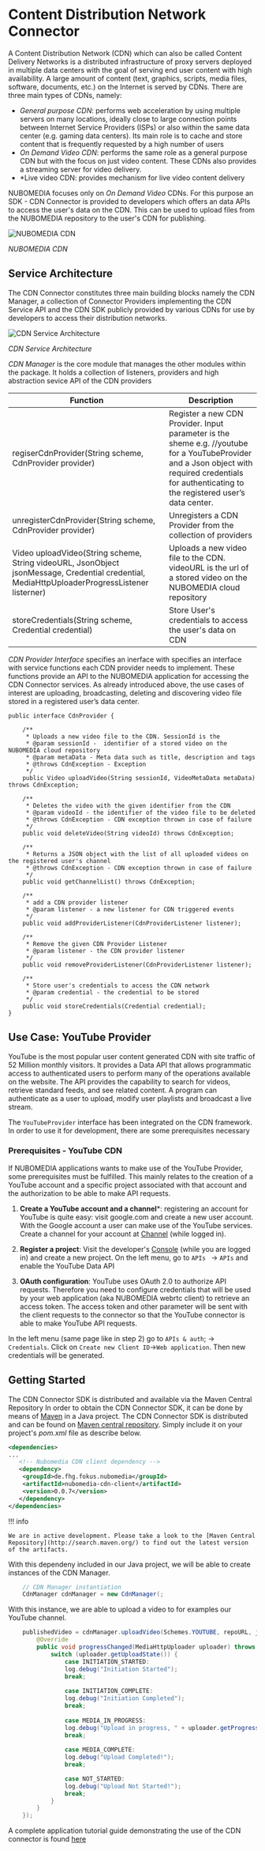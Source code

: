 
# Content Distribution Network Connector
A Content Distribution Network (CDN) which can also be called Content Delivery Networks is a distributed infrastructure of proxy servers deployed in multiple data centers with the goal of serving end user content with high availability. A large amount of content (text, graphics, scripts, media files, software, documents, etc.) on the Internet is served by CDNs. There are three main types of CDNs, namely:
* *General purpose CDN*: performs web acceleration by using multiple servers on many locations, ideally close to large connection points between Internet Service Providers (ISPs) or also within the same data center (e.g. gaming data centers). Its main role is to cache and store content that is frequently requested by a high number of users
* *On Demand Video CDN*: performs the same role as a general purpose CDN but with the focus on just video content. These CDNs also provides a streaming server for video delivery.
* *Live video CDN: provides mechanism for live video content delivery

NUBOMEDIA focuses only on *On Demand Video* CDNs. For this purpose an SDK - CDN Connector is provided to developers which offers an data APIs to access the user's data on the CDN. This can be used to upload files from the NUBOMEDIA repository to the user's CDN for publishing. 

![NUBOMEDIA CDN](../img/cdn_overvew.png)

*NUBOMEDIA CDN*


## Service Architecture
The CDN Connector constitutes three main building blocks namely the CDN Manager, a collection of Connector Providers implementing the CDN Service API and the CDN SDK publicly provided by various CDNs for use by developers to access their distribution networks.

![CDN Service Architecture](../img/cdn_architecture.png)

*CDN Service Architecture*

*CDN Manager* is the core module that manages the other modules within the package. It holds a collection of listeners, providers and high abstraction sevice API of the CDN providers

| Function  |Description   |
|--------------------|--------------|
|  regiserCdnProvider(String scheme, CdnProvider provider) |Register a new CDN Provider. Input parameter is the sheme e.g. //youtube for a YouTubeProvider and a Json object with required credentials for authenticating to the registered user’s data center.   |
| unregisterCdnProvider(String scheme, CdnProvider provider)  |  Unregisters a CDN Provider from the collection of providers |
|  Video uploadVideo(String scheme, String videoURL, JsonObject jsonMessage, Credential credential, MediaHttpUploaderProgressListener listerner) | Uploads a new video file to the CDN. videoURL is the url of a stored video on the NUBOMEDIA cloud repository  |
|storeCredentials(String scheme, Credential credential)|Store User's credentials to access the user's data on CDN|


*CDN Provider Interface* specifies an inerface with specifies an interface with service functions each CDN provider needs to implement. These functions provide an API to the NUBOMEDIA application for accessing the CDN Connector services. As already introduced above, the use cases of interest are uploading, broadcasting, deleting and discovering video file stored in a registered user’s data center. 

```
public interface CdnProvider {
		
	/**
	 * Uploads a new video file to the CDN. SessionId is the
	 * @param sessionId -  identifier of a stored video on the NUBOMEDIA cloud repository
	 * @param metaData - Meta data such as title, description and tags	 
	 * @throws CdnException - Exception 
	 */
	public Video uploadVideo(String sessionId, VideoMetaData metaData) throws CdnException;
	
	/**
	 * Deletes the video with the given identifier from the CDN
	 * @param videoId - the identifier of the video file to be deleted
	 * @throws CdnException - CDN exception thrown in case of failure 
	 */
	public void deleteVideo(String videoId) throws CdnException;
	
	/**
	 * Returns a JSON object with the list of all uploaded videos on the registered user's channel
	 * @throws CdnException - CDN exception thrown in case of failure
	 */
	public void getChannelList() throws CdnException;
	
	/**
	 * add a CDN provider listener
	 * @param listener - a new listener for CDN triggered events
	 */
	public void addProviderListener(CdnProviderListener listener);
	
	/**
	 * Remove the given CDN Provider Listener
	 * @param listener - the CDN provider listener
	 */
	public void removeProviderListener(CdnProviderListener listener);
	
	/**
	 * Store user's credentials to access the CDN network
	 * @param credential - the credential to be stored 
	 */
	public void storeCredentials(Credential credential);
}
```
## Use Case: YouTube Provider
YouTube is the most popular user content generated CDN with site traffic of 52 Million monthly visitors. It provides a Data API that allows programmatic access to authenticated users to perform many of the operations available on the website. The API provides the capability to search for videos, retrieve standard feeds, and see related content. A program can authenticate as a user to upload, modify user playlists and broadcast a live stream.

The ```YouTubeProvider``` interface has been integrated on the CDN framework. In order to use it for development, there are some prerequisites necessary

### Prerequisites - YouTube CDN
If NUBOMEDIA applications wants to make use of the YouTube Provider, some prerequisites must be fulfilled. This mainly relates to the creation of a YouTube account and a specific project associated with that account and the authorization to be able to make API requests.

1. **Create a YouTube account and a channel***: registering an account for YouTube is quite easy: visit google.com and create a new user account. With the Google account a user can make use of the YouTube services. Create a channel for your account at [Channel] (while logged in).

2. **Register a project**: Visit the developer's [Console] (while you are logged in) and create a new project. On the left menu, go to ```APIs ``` -> ```APIs``` and enable the YouTube Data API

3. **OAuth configuration**: YouTube uses OAuth 2.0 to authorize API requests. Therefore you need to configure credentials that will be used by your web application (aka NUBOMEDIA webrtc client) to retrieve an access token. The access token and other parameter will be sent with the client requests to the connector so that the YouTube connector is able to make YouTube API requests.

In the left menu (same page like in step 2) go to ```APIs & auth```; -> ```Credentials```. Click on ```Create new Client ID```->```Web application```. Then new credentials will be generated.

[Channel]: https://www.youtube.com/channel
[Console]: https://console.developers.google.com

## Getting Started
The CDN Connector SDK is distributed and available via the Maven Central Repository
In order to obtain the CDN Connector SDK, it can be done by means of [Maven](https://maven.apache.org/) in a Java project. The CDN Connector SDK is distributed and can be found on [Maven central repository](http://search.maven.org/#search%7Cga%7C1%7Cde.fhg.fokus.nubomedia). Simply include it on your project's *pom.xml* file as describe below. 

```xml
<dependencies>
...
   <!-- Nubomedia CDN client dependency -->
   <dependency>
   	<groupId>de.fhg.fokus.nubomedia</groupId>
	<artifactId>nubomedia-cdn-client</artifactId>
	<version>0.0.7</version>
   </dependency>
</dependencies>
```

!!! info

    We are in active development. Please take a look to the [Maven Central Repository](http://search.maven.org/) to find out the latest version of the artifacts.

With this dependeny included in our Java project, we will be able to create instances of the CDN Manager.  

```java
    // CDN Manager instantiation
    CdnManager cdnManager = new CdnManager(;
```

With this instance, we are able to upload a video to for examples our YouTube channel.

```java
	publishedVideo = cdnManager.uploadVideo(Schemes.YOUTUBE, repoURL, jsonMessage, null, new MediaHttpUploaderProgressListener(){
		@Override
		public void progressChanged(MediaHttpUploader uploader) throws IOException {
			switch (uploader.getUploadState()) {
				case INITIATION_STARTED:
				log.debug("Initiation Started");
				break;
				
				case INITIATION_COMPLETE:
				log.debug("Initiation Completed");
				break;
				
				case MEDIA_IN_PROGRESS:
				log.debug("Upload in progress, " + uploader.getProgress() + "%");
				break;
	
				case MEDIA_COMPLETE:
				log.debug("Upload Completed!");
				break;

				case NOT_STARTED:
				log.debug("Upload Not Started!");                       
				break;
			}				
		}        	
	}); 	
```

A complete application tutorial guide demonstrating the use of the CDN connector is found [here](../tutorial/nubomedia-cdn.md)
